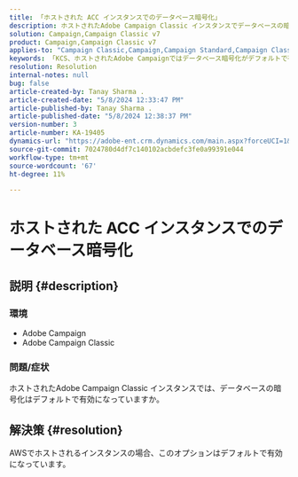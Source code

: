 ```yaml
---
title: 「ホストされた ACC インスタンスでのデータベース暗号化」
description: ホストされたAdobe Campaign Classic インスタンスでデータベースの暗号化がデフォルトで有効になっているかどうかを確認します。
solution: Campaign,Campaign Classic v7
product: Campaign,Campaign Classic v7
applies-to: "Campaign Classic,Campaign,Campaign Standard,Campaign Classic v7"
keywords: 「KCS、ホストされたAdobe Campaignではデータベース暗号化がデフォルトで有効になっています」
resolution: Resolution
internal-notes: null
bug: false
article-created-by: Tanay Sharma .
article-created-date: "5/8/2024 12:33:47 PM"
article-published-by: Tanay Sharma .
article-published-date: "5/8/2024 12:38:37 PM"
version-number: 3
article-number: KA-19405
dynamics-url: "https://adobe-ent.crm.dynamics.com/main.aspx?forceUCI=1&pagetype=entityrecord&etn=knowledgearticle&id=ca348334-370d-ef11-9f8a-6045bd026dc7"
source-git-commit: 7024780d4df7c140102acbdefc3fe0a99391e044
workflow-type: tm+mt
source-wordcount: '67'
ht-degree: 11%

---
```


# ホストされた ACC インスタンスでのデータベース暗号化

## 説明 {#description}


### 環境

- Adobe Campaign
- Adobe Campaign Classic


### 問題/症状

ホストされたAdobe Campaign Classic インスタンスでは、データベースの暗号化はデフォルトで有効になっていますか。


## 解決策 {#resolution}


AWSでホストされるインスタンスの場合、このオプションはデフォルトで有効になっています。
